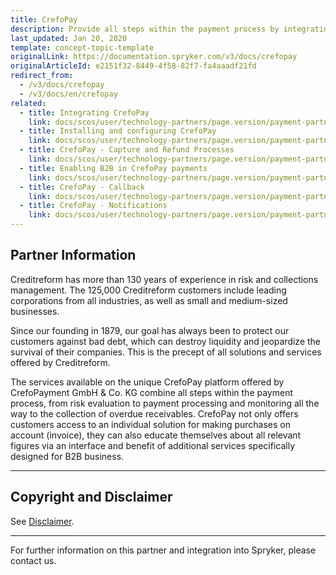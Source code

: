 ```yaml
---
title: CrefoPay
description: Provide all steps within the payment process by integrating CrefoPay into the Spryker Commerce OS.
last_updated: Jan 20, 2020
template: concept-topic-template
originalLink: https://documentation.spryker.com/v3/docs/crefopay
originalArticleId: e2151f32-8449-4f58-82f7-fa4aaadf21fd
redirect_from:
  - /v3/docs/crefopay
  - /v3/docs/en/crefopay
related:
  - title: Integrating CrefoPay
    link: docs/scos/user/technology-partners/page.version/payment-partners/crefopay/crefopay-integration-into-a-project.html
  - title: Installing and configuring CrefoPay
    link: docs/scos/user/technology-partners/page.version/payment-partners/crefopay/crefopay-installation-and-configuration.html
  - title: CrefoPay - Capture and Refund Processes
    link: docs/scos/user/technology-partners/page.version/payment-partners/crefopay/crefopay-technical-details-and-howtos/crefopay-capture-and-refund-processes.html
  - title: Enabling B2B in CrefoPay payments
    link: docs/scos/user/technology-partners/page.version/payment-partners/crefopay/crefopay-technical-details-and-howtos/crefopay-business-to-business-model.html
  - title: CrefoPay - Callback
    link: docs/scos/user/technology-partners/page.version/payment-partners/crefopay/crefopay-technical-details-and-howtos/crefopay-callback.html
  - title: CrefoPay - Notifications
    link: docs/scos/user/technology-partners/page.version/payment-partners/crefopay/crefopay-technical-details-and-howtos/crefopay-notifications.html
---
```


## Partner Information

Creditreform has more than 130 years of experience in risk and collections management. The 125,000 Creditreform customers include leading corporations from all industries, as well as small and medium-sized businesses.

Since our founding in 1879, our goal has always been to protect our customers against bad debt, which can destroy liquidity and jeopardize the survival of their companies. This is the precept of all solutions and services offered by Creditreform.

The services available on the unique CrefoPay platform offered by CrefoPayment GmbH & Co. KG combine all steps within the payment process, from risk evaluation to payment processing and monitoring all the way to the collection of overdue receivables. CrefoPay not only offers customers access to an individual solution for making purchases on account (invoice), they can also educate themselves about all relevant figures via an interface and benefit of additional services specifically designed for B2B business.

---

## Copyright and Disclaimer

See [Disclaimer](https://github.com/spryker/spryker-documentation).

---
For further information on this partner and integration into Spryker, please contact us.

<div class="hubspot-forms hubspot-forms--docs">
<div class="hubspot-form" id="hubspot-partners-1">
            <div class="script-embed" data-code="
                                            hbspt.forms.create({
				                                portalId: '2770802',
				                                formId: '163e11fb-e833-4638-86ae-a2ca4b929a41',
              	                                onFormReady: function() {
              		                                const hbsptInit = new CustomEvent('hbsptInit', {bubbles: true});
              		                                document.querySelector('#hubspot-partners-1').dispatchEvent(hbsptInit);
              	                                }
				                            });
            "></div>
</div>
</div>
